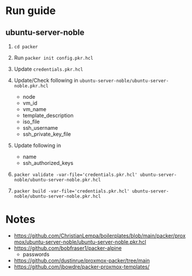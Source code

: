 # Run guide
## ubuntu-server-noble
1. `cd packer`
2. Run `packer init config.pkr.hcl`
3. Update `credentials.pkr.hcl`
4. Update/Check following in `ubuntu-server-noble/ubuntu-server-noble.pkr.hcl`
    - node
    - vm_id
    - vm_name
    - template_description
    - iso_file
    - ssh_username
    - ssh_private_key_file

5. Update following in 
    - name
    - ssh_authorized_keys
    
4. `packer validate -var-file='credentials.pkr.hcl' ubuntu-server-noble/ubuntu-server-noble.pkr.hcl`
5. `packer build -var-file='credentials.pkr.hcl' ubuntu-server-noble/ubuntu-server-noble.pkr.hcl`


# Notes
- https://github.com/ChristianLempa/boilerplates/blob/main/packer/proxmox/ubuntu-server-noble/ubuntu-server-noble.pkr.hcl
- https://github.com/bobfraser1/packer-alpine 
    - passwords
- https://github.com/dustinrue/proxmox-packer/tree/main
- https://github.com/jbowdre/packer-proxmox-templates/
